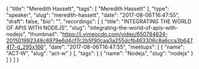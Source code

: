 {
  "title": "Meredith Hassett",
  "tags": [
    "Meredith Hassett"
  ],
  "type": "speaker",
  "slug": "meredith-hassett",
  "date": "2017-08-06T16:47:55",
  "draft": false,
  "bio": "",
  "recordings": [
    {
      "title": "INTEGRATING THE WORLD OF APIS WITH NODEJS",
      "slug": "integrating-the-world-of-apis-with-nodejs",
      "thumbnail": "https://i.vimeocdn.com/video/650784624-201501992348c6979e6d4cf7c2b5f90caa3a255dcfb463306c8a6cca3b6474f7-d_295x166",
      "date": "2017-08-06T16:47:55",
      "meetups": [
        {
          "name": "ACT-W",
          "slug": "act-w"
        }
      ],
      "tags": [
        {
          "name": "Nodejs",
          "slug": "nodejs"
        }
      ]
    }
  ]
}